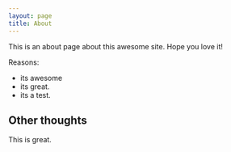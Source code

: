 ```yaml
---
layout: page
title: About
---
```


This is an about page about this awesome site.
Hope you love it!

Reasons:
- its awesome
- its great.
- its a test.

## Other thoughts

This is great.
